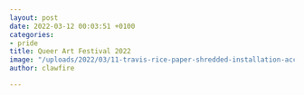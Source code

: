 ```yaml
---
layout: post
date: 2022-03-12 00:03:51 +0100
categories:
- pride
title: Queer Art Festival 2022
image: "/uploads/2022/03/11-travis-rice-paper-shredded-installation-accumulation1.jpeg"
author: clawfire

---
```

